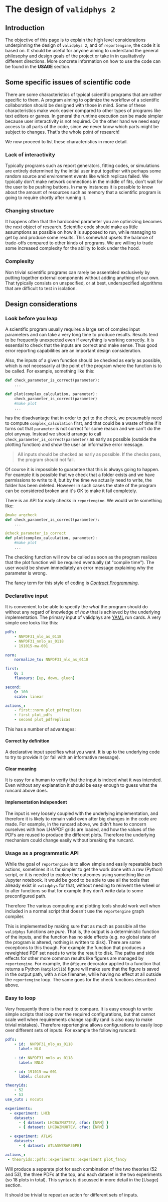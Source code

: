 The design of `validphys 2`
==========================

Introduction
------------

The objective of this page is to explain the high level considerations
underpinning the design of `validphys 2`, and of `reportengine`, the code it is
based on. It should be useful for anyone aiming to understand the general
philosophy and design goals of the project or take in in qualitatively different
directions.  More concrete information on how to use the code can be found in
the **USAGE** section.

Some specific issues of scientific code
---------------------------------------

There are some characteristics of typical scientific programs that are rather
specific to them. A program aiming to optimize the workflow of a scientific
collaboration should be designed with those in mind. Some of these
characteristics make work easier compared to other types of programs like text
editors or games. In general the runtime execution can be made simpler because
user interactivity is not required. On the other hand we need easy access to all
parts of the code, since we never know which parts might be subject to changes.
That's the whole point of research!

We now proceed to list these characteristics in more detail.

### Lack of interactivity

Typically programs such as report generators, fitting codes, or simulations are
entirely determined by the initial user input together with perhaps some random
source and environment events like which replicas failed. We typically don't
make network connections in the middle of fits, don't wait for the user to be
pushing buttons. In many instances it is possible to know about the amount of
resources such as memory that a scientific program is going to require shortly
after running it.

### Changing structure

It happens often that the hardcoded parameter you are optimizing becomes the
next object of research. Scientific code should make as little assumptions as
possible on how it is supposed to run, while managing to get by and produce some
results. This somewhat upsets the balance of trade-offs compared to other kinds
of programs. We are willing to trade some increased complexity for the ability
to look under the hood.


### Complexity

Non trivial scientific programs can rarely be assembled exclusively by putting
together external components without adding anything of our own. That typically
consists on unspecified, or at best, underspecified algorithms that are
difficult to test in isolation.


Design considerations
---------------------


### Look before you leap


A scientific program usually requires a large set of complex input
parameters and can take a very long time to produce results. Results
tend to be frequently unexpected even if everything is working
correctly. It is essential to check that the inputs are correct and
make sense. Thus good error reporting capabilities are an important
design consideration.

Also, the inputs of a given function should be checked as
early as possible, which is not necessarily at the point of the
program where the function is to be called. For example, something
like this:

```python
def check_parameter_is_correct(parameter):
    ...

def plot(complex_calculation, parameter):
    check_parameter_is_correct(parameter)
    #make plot
    ...
```

has the disadvantage that in order to get to the check, we presumably
need to compute `complex_calculation` first, and that could be
a waste of time if it turns out that `parameter` is not correct for
some reason and we can't do the plot anyway. Instead we should arrange
to call `check_parameter_is_correct(parameter)` as early as
possible (outside the plotting function) and show the user an
informative error message.

>   All inputs should be checked as early as possible. If the checks
>	pass, the program should not fail.

Of course it is impossible to guarantee that this is always going to
happen. For example it is possible that we check that a folder exists
and we have permissions to write to it, but by the time we actually
need to write, the folder has been deleted. However in such cases the
state of the program can be considered broken and it's OK to make it
fail completely.

There is an API for early checks in `reportengine`. We would write
something like:

```python
@make_argcheck
def check_parameter_is_correct(parameter):
    ...

@check_parameter_is_correct
def plot(complex_calculation, parameter):
    #make plot
    ...
```

The checking function will now be called as soon as the program
realizes that the plot function will be required eventually (at
"compile time"). The user would be shown immediately an error message
explaining why the parameter is wrong.

 The fancy term for this style of coding is
 [*Contract Programming*](https://en.wikipedia.org/wiki/Design_by_contract).


### Declarative input


It is convenient to be able to specify the *what* the program should do without
any regard of knowledge of *how* that is achieved by the underlying
implementation. The primary input of validphys are
[YAML](https://en.wikipedia.org/wiki/YAML) run cards. A very simple one looks
like this:

```yaml
pdfs:
    - NNPDF31_nlo_as_0118
    - NNPDF31_nnlo_as_0118
    - 191015-mw-001 

norm:
    normalize_to: NNPDF31_nlo_as_0118

first:
    Q: 1
    flavours: [up, down, gluon]

second:
    Q: 100
    scale: linear

actions_:
    - first::norm plot_pdfreplicas
    - first plot_pdfs
    - second plot_pdfreplicas
```

This has a number of advantages:

#### Correct by definition

A declarative input specifies what you want. It is up to the
underlying code to try to provide it (or fail with an informative
message).

#### Clear meaning

It is easy for a human to verify that the input is indeed what it
was intended. Even without any explanation it should be easy enough to
guess what the runcard above does.

#### Implementation independent

The input is very loosely coupled with the underlying
implementation, and therefore it is likely to remain valid even after
big changes in the code are made. For example, in the runcard above,
we didn't have to concern ourselves with how LHAPDF grids are loaded,
and how the values of the PDFs are reused to produce the different
plots.  Therefore the underlying mechanism could change easily without
breaking the runcard.



### Usage as a programmatic API

While the goal of `reportengine` is to allow simple and easily repeatable bach
actions, sometimes it is far simpler to get the work done with a raw (Python)
script, or it is needed to explore the outcomes using something like an Jupyter
notebook. It would be good to be able to use all the tools that already exist in
`validphys` for that, without needing to reinvent the wheel or to alter
functions so that for example they don't write data to some preconfigured path.

Therefore The various computing and plotting tools should work well when
included in a normal script that doesn't use the `reportengine` graph compiler.

This is implemented by making sure that as much as possible all the `validphys`
functions are *pure*. That is, the output is a deterministic function of the
inputs, and the function has no side effects (e.g. no global state of the
program is altered, nothing is written to disk).  There are some exceptions to
this though. For example the function that produces a reweighted PDF set needs
to write the result to disk.  The paths and side effects for other more common
results like figures are managed by `reportengine`. For example, the `@figure`
decorator applied to a function that returns a Python (`matplotlib`) figure will
make sure that the figure is saved in the output path, with a nice filename,
while having no effect at all outside the `reportengine` loop.  The same goes
for the check functions described above.

### Easy to loop


Very frequently there is the need to compare. It is easy enough to
write simple scripts that loop over the required configurations, but
that cannot scale well when requirements change rapidly (and is also
easy to make trivial mistakes). Therefore reportengine allows
configurations to easily loop over different sets of inputs. For
example the following runcard:

```yaml
pdfs:
    - id:  NNPDF31_nlo_as_0118
      label: NLO

    - id: NNPDF31_nnlo_as_0118
      label: NNLO

    - id: 191015-mw-001 
      label: closure

theoryids:
    - 52
    - 53
use_cuts : nocuts

experiments:
  - experiment: LHCb
    datasets:
      - { dataset: LHCBWZMU7TEV, cfac: [NRM] }
      - { dataset: LHCBWZMU8TEV, cfac: [NRM] }

  - experiment: ATLAS
    datasets:
      - { dataset: ATLASWZRAP36PB}

actions_:
 - theoryids::pdfs::experiments::experiment plot_fancy
```

Will produce a separate plot for each combination of the two theories
(52 and 53), the three PDFs at the top, and each dataset in the two
experiments (so 18 plots in total). This syntax is discussed in more
detail in the [Usage] section.

It should be trivial to repeat an action for different sets of inputs.

